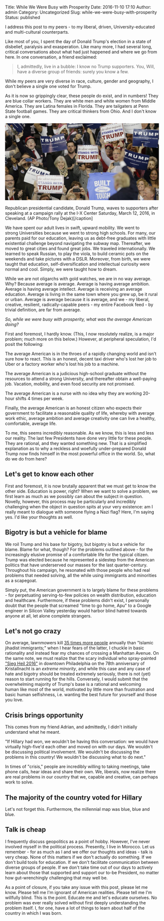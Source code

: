 Title: While We Were Busy with Prosperity
Date: 2016-11-10 17:10
Author: admin
Category: Uncategorized
Slug: while-we-were-busy-with-prosperity
Status: published

I address this post to my peers - to my liberal, driven,
University-educated and multi-cultural counterparts.

Like most of you, I spent the day of Donald Trump's election in a state
of disbelief, paralysis and exasperation. Like many more, I had
several long, critical conversations about what had just happened and
where we go from here. In one conversation, a friend exclaimed:

> I, admittedly, live in a bubble: I know no Trump supporters. You,
> Will, have a diverse group of friends: surely you know a few.

While my peers are very diverse in race, culture, gender and geography,
I don't believe a single one voted for Trump.

As it is now so grippingly clear, these people do exist, and in numbers!
They are blue collar workers. They are white men and white women
from Middle America. They are Latina females in Florida. They are
tailgaters at Penn State football games. They are critical thinkers from
Ohio. And I don't know a single one.

![](images/56e4b57b1e0000950070fe8b-1024x512.jpeg)

Republican presidential candidate, Donald Trump, waves to supporters
after speaking at a campaign rally at the I-X Center Saturday, March 12,
2016, in Cleveland. (AP Photo/Tony Dejak)[/caption]

We have spent our adult lives in swift, upward mobility. We went to
strong Universities because we went to strong high schools. For many,
our parents paid for our education, leaving us as debt-free graduates
with little existential challenge beyond navigating the subway map.
Thereafter, we moved to great cities and found great jobs. We traveled
internationally. We learned to speak Russian, to play the viola, to
build ceramic pots on the weekends and take pictures with a DSLR.
Moreover, from birth, we were taught that education,
self-diversification and intellectual curiosity were normal and cool.
Simply, we were taught how to dream.

While we are not oligarchs with gold watches, we are in no way average.
Why? Because average is average. Average is having average ambition.
Average is having average intellect. Average is receiving an average
education. Average is living in the same town where you grew up, be it
rural or urban. Average is average because it is average, and we - my
liberal, creative, resilient, radically-capable peers - my entire
Facebook feed - by trivial definition, are far from average.

*So, while we were busy with prosperity, what was the average American
doing?*

First and foremost, I hardly know. (This, I now resolutely realize, is a
major problem; much more on this below.) However, at peripheral
speculation, I'd posit the following:

The average American is in the throes of a rapidly changing world and
isn't sure how to react. This is an honest, decent taxi driver who's
lost her job to Uber or a factory worker who's lost his job to a
machine.

The average American is a judicious high-school graduate without the
resources to attend a strong University, and thereafter obtain a
well-paying job. Vacation, mobility, and even food security are not
promised.

The average American is a nurse with no idea why they are working
20-hour shifts 4 times per week.

Finally, the average American is an honest citizen who expects their
government to facilitate a reasonable quality of life, whereby with
average work ethic, average ambition and average creativity one can live
a healthy, comfortable, average life.

To me, this seems incredibly reasonable. As we know, this is less and
less our reality. The last few Presidents have done very little for
these people. They are rational, and they wanted something new. That is
a simplified explanation as to why a reckless and woefully
under-prepared Donald Trump now finds himself in the most powerful
office in the world. So, what do we do from here?

Let's get to know each other
----------------------------

First and foremost, it is now brutally apparent that we must get to know
the other side. Education is power, right? When we want to solve a
problem, we first learn as much as we possibly can about the subject in
question. Novelly, however, this process may be particularly and
incredibly challenging when the object in question spits at your very
existence: am I really meant to dialogue with someone flying a Nazi
flag? Here, I'm saying yes. I'd like your thoughts as well.

Bigotry is but a vehicle for blame
----------------------------------

We roil Trump and his base for bigotry, but bigotry is but a vehicle for
blame. Blame for what, though? For the problems outlined above - for the
increasingly elusive promise of a comfortable life for the typical
citizen. Trump was elected because he represented a sidestep from the
American politics that have underserved our masses for the last
quarter-century. Throughout his campaign, he resonated with those people
who had real problems that needed solving, all the while using
immigrants and minorities as a scapegoat.

Simply put, the American government is to largely blame for these
problems - for perpetuating serving-to-few policies on wealth
distribution, education and healthcare. Furthermore, if these problems
didn't exist, I personally doubt that the people that screamed "time to
go home, Apu" to a Google engineer in Silicon Valley yesterday would
harbor blind hatred towards anyone at all, let alone complete strangers.
 

Let's not go crazy
------------------

On average, lawnmowers kill [35 times more
people](https://s22.postimg.org/xinxs3q01/Screen_Shot_2016_11_10_at_4_25_16_PM.png)
annually than "Islamic jihadist immigrants;" when I hear fears of the
latter, I chuckle in basic rationality and instead fear my chances of
crossing a Manhattan Avenue. On the same note, we must realize that the
scary individual who spray-painted ["Sieg Heil
2016"](http://www.philly.com/philly/blogs/clout/400560361.html) in
downtown Philadelphia on the 78th anniversary of Kristallnacht is
an *extreme minority*, and while this case and any case of hate and
bigotry should be treated extremely seriously, there is not (yet) reason
to start running for the hills. Conversely, I would submit that the
overwhelming majority of Trump's base is a rational and welcoming
human like most of the world, motivated by little more than frustration
and basic human selfishness, i.e. wanting the best future for yourself
and those you love.

Crisis brings opportunity
-------------------------

This comes from my friend Adrian, and admittedly, I didn't initially
understand what he meant.

"If Hillary had won, we wouldn't be having this conversation: we would
have virtually high-five'd each other and moved on with our days. We
wouldn't be discussing political involvement. We wouldn't be discussing
the problems in this country! We wouldn't be discussing what to do
next."

In times of "crisis," people are incredibly willing to taking meetings,
take phone calls, hear ideas and share their own. We, liberals, now
realize there are real problems in our country that we, capable and
creative, can perhaps work to solve.

The majority of the country voted for Hillary
---------------------------------------------

Let's not forget this. Furthermore, the millennial map was blue, blue
and blue.

Talk is cheap
-------------

I frequently discuss geopolitics as a point of hobby. However, I've
never involved myself in the political process. Presently, I live in
Morocco. Let us remember - for as much as I and we offer our thoughts
and ideas - talk is very cheap. None of this matters if we don't
actually do something. If we don't build tools for education. If we
don't facilitate communication between diverse groups of people. If we
don't take time out of our days to actively learn about those that
supported and support our to-be President, no matter how gut-wrenchingly
challenging that may well be.

As a point of closure, if you take any issue with this post, please let
me know. Please tell me I'm ignorant of American realities. Please
tell me I'm willfully blind. This is the point. Educate me and let's
educate ourselves. No problem was ever really solved without first
deeply understanding the problem itself. I, for one, have a lot of
things to learn about half of the country in which I was born.
